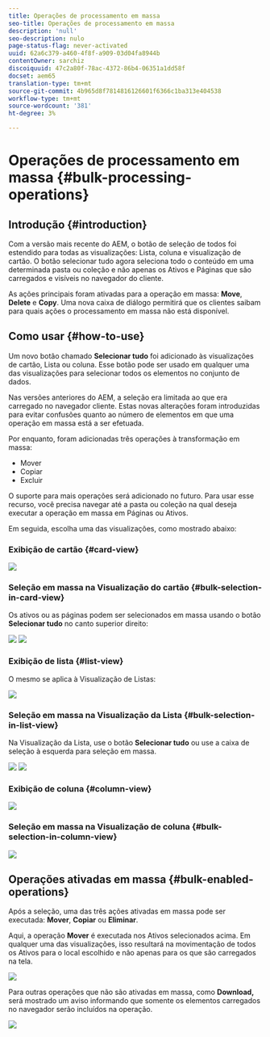 ```yaml
---
title: Operações de processamento em massa
seo-title: Operações de processamento em massa
description: 'null'
seo-description: nulo
page-status-flag: never-activated
uuid: 62a6c379-a460-4f8f-a909-03d04fa8944b
contentOwner: sarchiz
discoiquuid: 47c2a80f-78ac-4372-86b4-06351a1dd58f
docset: aem65
translation-type: tm+mt
source-git-commit: 4b965d8f7814816126601f6366c1ba313e404538
workflow-type: tm+mt
source-wordcount: '381'
ht-degree: 3%

---
```



# Operações de processamento em massa {#bulk-processing-operations}

## Introdução {#introduction}

Com a versão mais recente do AEM, o botão de seleção de todos foi estendido para todas as visualizações: Lista, coluna e visualização de cartão. O botão selecionar tudo agora seleciona todo o conteúdo em uma determinada pasta ou coleção e não apenas os Ativos e Páginas que são carregados e visíveis no navegador do cliente.

As ações principais foram ativadas para a operação em massa: **Move**, **Delete** e **Copy**. Uma nova caixa de diálogo permitirá que os clientes saibam para quais ações o processamento em massa não está disponível.

## Como usar {#how-to-use}

Um novo botão chamado **Selecionar tudo** foi adicionado às visualizações de cartão, Lista ou coluna. Esse botão pode ser usado em qualquer uma das visualizações para selecionar todos os elementos no conjunto de dados.

Nas versões anteriores do AEM, a seleção era limitada ao que era carregado no navegador cliente. Estas novas alterações foram introduzidas para evitar confusões quanto ao número de elementos em que uma operação em massa está a ser efetuada.

Por enquanto, foram adicionadas três operações à transformação em massa:

* Mover
* Copiar
* Excluir

O suporte para mais operações será adicionado no futuro.
Para usar esse recurso, você precisa navegar até a pasta ou coleção na qual deseja executar a operação em massa em Páginas ou Ativos.

Em seguida, escolha uma das visualizações, como mostrado abaixo:

### Exibição de cartão {#card-view}

![](assets/unu.png)

### Seleção em massa na Visualização do cartão {#bulk-selection-in-card-view}

Os ativos ou as páginas podem ser selecionados em massa usando o botão **Selecionar tudo** no canto superior direito:

![](assets/doi.png) ![](assets/trei.png)

### Exibição de lista   {#list-view}

O mesmo se aplica à Visualização de Listas:

![](assets/patru_modified.png)

### Seleção em massa na Visualização da Lista {#bulk-selection-in-list-view}

Na Visualização da Lista, use o botão **Selecionar tudo** ou use a caixa de seleção à esquerda para seleção em massa.

![](assets/cinci.png) ![](assets/sase.png)

### Exibição de coluna {#column-view}

![](assets/sapte.png)

### Seleção em massa na Visualização de coluna {#bulk-selection-in-column-view}

![](assets/opt.png)

## Operações ativadas em massa {#bulk-enabled-operations}

Após a seleção, uma das três ações ativadas em massa pode ser executada: **Mover**, **Copiar** ou **Eliminar**.

Aqui, a operação **Mover** é executada nos Ativos selecionados acima. Em qualquer uma das visualizações, isso resultará na movimentação de todos os Ativos para o local escolhido e não apenas para os que são carregados na tela.

![](assets/noua.png)

Para outras operações que não são ativadas em massa, como **Download,** será mostrado um aviso informando que somente os elementos carregados no navegador serão incluídos na operação.

![](assets/zece.png)
